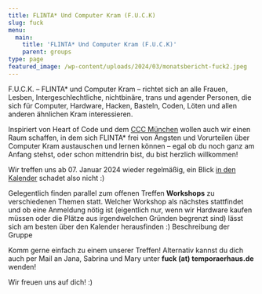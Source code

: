 ```yaml
---
title: FLINTA* Und Computer Kram (F.U.C.K)
slug: fuck
menu: 
  main:
    title: 'FLINTA* Und Computer Kram (F.U.C.K)'
    parent: groups
type: page
featured_image: /wp-content/uploads/2024/03/monatsbericht-fuck2.jpeg
---
```


F.U.C.K. – FLINTA* und Computer Kram – richtet sich an alle Frauen, Lesben, Intergeschlechtliche, nichtbinäre, trans und agender Personen, die sich für Computer, Hardware, Hacken, Basteln, Coden, Löten und allen anderen ähnlichen Kram interessieren.

Inspiriert von Heart of Code und dem [CCC München](https://wiki.muc.ccc.de/fuck-muc) wollen auch wir einen Raum schaffen, in dem sich FLINTA* frei von Ängsten und Vorurteilen über Computer Kram austauschen und lernen können – egal ob du noch ganz am Anfang stehst, oder schon mittendrin bist, du bist herzlich willkommen! 

Wir treffen uns ab 07. Januar 2024 wieder regelmäßig, ein Blick [in den Kalender](/termine-und-oeffnungszeiten/) schadet also nicht :)

Gelegentlich finden parallel zum offenen Treffen **Workshops** zu verschiedenen Themen statt. Welcher Workshop als nächstes stattfindet und ob eine Anmeldung nötig ist (eigentlich nur, wenn wir Hardware kaufen müssen oder die Plätze aus irgendwelchen Gründen begrenzt sind) lässt sich am besten über den Kalender herausfinden :) Beschreibung der Gruppe

Komm gerne einfach zu einem unserer Treffen! Alternativ kannst du dich auch per Mail an Jana, Sabrina und Mary unter **fuck (at) temporaerhaus.de** wenden!

Wir freuen uns auf dich! :)
